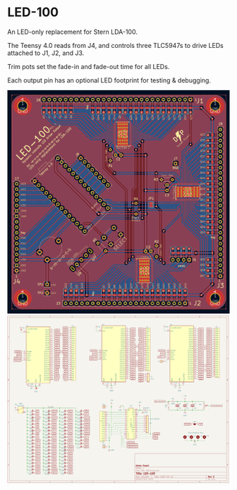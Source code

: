 # LED-100
An LED-only replacement for Stern LDA-100.

The Teensy 4.0 reads from J4, and controls three TLC5947s to drive LEDs attached to J1, J2, and J3.

Trim pots set the fade-in and fade-out time for all LEDs.

Each output pin has an optional LED footprint for testing & debugging.

<img width="610" src="https://raw.githubusercontent.com/andrewduhan/LED-100/refs/heads/main/assets/pcb.png">
<img width="610" src="https://raw.githubusercontent.com/andrewduhan/LED-100/refs/heads/main/assets/schematic.png">
